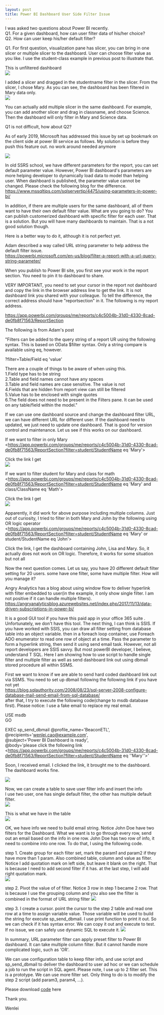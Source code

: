```yaml
---
layout: post
title: Power BI Dashboard User Side Filter Issue
---
```


I was asked two questions about Power BI recently.    
Q1.  For a given dashboard, how can user filter data of his/her choice?  
Q2. How can user keep his/her default filter?  

Q1. For first question, visualization pane has slicer, you can bring in one slicer or multiple slicer to the dashboard. User can choose filter value as you like. I use the student-class example in previous post to illustrate that.

This is unfiltered dashboard  
<img src="/images/blog19/unfiltered.PNG">  

I added a slicer and dragged in the studentname filter in the slicer. From the slicer, I chose Mary. As you can see, the dashboard has been filtered in Mary data only.   
<img src="/images/blog19/add_slice.PNG">  

You can actually add multiple slicer in the same dashboard. For example, you can add another slicer and drag in classname,  and choose Science. Then the dashboard will only filter in Mary and Science data.  

Q1 is not difficult, how about Q2?   

As of early 2019, Microsoft has addressed this issue by set up bookmark on the client side at power BI service as follows. My solution is before they push this feature out. no work around needed anymore 

<img src="/images/blog19/PBI_service_bookmark.PNG">   

In old SSRS school, we have different parameters for the report, you can set default parameter value. However, Power BI dashboard's parameters are more helping developer to dynamically load data to model than helping user. When dashboard is published, the parameter value cannot be changed. Please check the following blog for the difference.    
<https://www.mssqltips.com/sqlservertip/4475/using-parameters-in-power-bi/>

In addition, if there are multiple users for the same dashboard, all of them want to have their own default filter value. What are you going to do? 
You can publish customerized dashboard with specific filter for each user.  That is a solution.  But you will have many dashboards to maintain. That is a not good solution though. 

Here is a better way to do it, although it is not perfect yet. 

Adam described a way called URL string parameter to help address the default filter issue.  
<https://powerbi.microsoft.com/en-us/blog/filter-a-report-with-a-url-query-string-parameter/>  

When you publish to Power BI site, you first see your work in the report section. You need to pin it to dashboard to share.  

VERY IMPORTANT, you need to set your cursor in the report not dashboard and copy the link in the browser address line to get the link. It is not dashboard link you shared with your colleague. To tell the difference, the correct address should have "reportsection" in it. The following is my report address.  

<https://app.powerbi.com/groups/me/reports/c4c5004b-31d0-4330-8cad-de0fb8f71563/ReportSection>

The following is from Adam's post

"Filters can be added to the query string of a report UR using the following syntax. This is based on OData $filter syntax. Only a string compare is available using eq, however.

?filter=Table/Field eq 'value'
  
There are a couple of things to be aware of when using this.  
1.Field type has to be string  
2.Table and field names cannot have any spaces  
3.Table and field names are case sensitive. The value is not  
4.Fields that are hidden from report view can still be filtered  
5.Value has to be enclosed with single quotes  
6.The field does not need to be present in the Filters pane. It can be used on any table/field within the model."  

If we can use one dashboard source and change the dashboard filter URL, we can have different URL for different user. If the dashboard need to updated, we just need to update one dashboard. That is good for version control and maintenance.  Let us see if this works on our dashboard. 

If we want to filter in only Mary  
<https://app.powerbi.com/groups/me/reports/c4c5004b-31d0-4330-8cad-de0fb8f71563/ReportSection?filter=student/StudentName eq 'Mary'>  

Click the link I get   
<img src="/images/blog19/filtered.PNG">  

If we want to filter student for Mary and class for math  
<https://app.powerbi.com/groups/me/reports/c4c5004b-31d0-4330-8cad-de0fb8f71563/ReportSection?filter=student/StudentName eq 'Mary' and class/ClassName eq 'Math'>  

Click the link I get  
<img src="/images/blog19/filterbymultiplecolumn.PNG">   


Apparently, it did work for above purpose including multiple columns. Just out of curiosity, I tried to filter in both Mary and John by the following using OR logic operator  
<https://app.powerbi.com/groups/me/reports/c4c5004b-31d0-4330-8cad-de0fb8f71563/ReportSection?filter=student/StudentName eq 'Mary' or student/StudentName eq 'John'>  

Click the link, I get the dashboard containing John, Lisa and Mary. So, it actually does not work on OR logic. Therefore, it works for some situation but not all

Now the next question comes. Let us say, you have 20 different default filter setting for 20 users. some have one filter, some have multiple filter. How will you manage it?  

Angry Analytics has a blog about using window flow to deliver hyperlink with filter embedded to user(in the example, it only show single filter. I am not positive if it can handle multiple filters).   
<https://angryanalyticsblog.azurewebsites.net/index.php/2017/11/13/data-driven-subscriptions-in-power-bi/>  

It is a good GUI tool if you have this paid app in your office 365 suite . Unfortunately, we don't have this tool. The next thing, I can think is SSIS. If you have worked with SSIS, you can draw all filter setting from database table into an object variable. then in a foreach loop container, use Foreach ADO enumerator to read one row of object at a time. Pass the parameter to form a hyperlink string, then send it using send email task. However, not all report developers are SSIS savvy. But most powerBI developer, I believe, understand T SQL.  Here I am showing how to use script to handle single filter and multiple filter as well as send dashboard link out using dbmail stored procedure all within SSMS.


First we want to know if we are able to send hard coded dashboard link out via SSMS.
You need to set up dbmail following the following link if you have not yet        
<https://blog.sqlauthority.com/2008/08/23/sql-server-2008-configure-database-mail-send-email-from-sql-database/>   
after that, I try to execute the following code(change to msdb database first). Please notice: I use a fake email to replace my real email.

USE msdb  
 GO  

EXEC sp_send_dbmail @profile_name='BeaconETL',  
@recipients='wenlei.cao@example.com',  
@subject='Power BI Dashboard is ready',  
@body='please click the following link  
<https://app.powerbi.com/groups/me/reports/c4c5004b-31d0-4330-8cad-de0fb8f71563/ReportSection?filter=student/StudentName eq ''Mary''>'  

Soon, I received email. I clicked the link, it brought me to the dashboard. The dashboard works fine.      

<img src="/images/blog19/email.PNG">  


Now, we can create a table to save user filter info and insert the info   
I use two user, one has single default filter, the other has multiple default filter.   
<img src="/images/blog19/ddl.PNG">   

This is what we have in the table  
<img src="/images/blog19/configuretable.PNG">  

OK, we have info we need to build email string. Notice John Doe have two filters for the Dashboard. 
What we want is to go through every row, send out an email based on the info in one row.  John Doe has two row of info, it need to combine into one row.  To do that, I using the following code. 

step 1. Create group for each filter set, mark the param1 and param2 if they have more than 1 param. Also combined table, column and value as filter. Notice I add quotation mark on left side, but leave it blank on the right.  That is because I need to add second filter if it has. at the last step, I will add right quotation mark.  
<img src="/images/blog19/step1.PNG"> 

step 2. Pivot the value of of filter. Notice 3 row in step 1 became 2 row. That is because I use the grouping column and you also see the filter is combined in the format of URL string filter 
<img src="/images/blog19/step2.PNG"> 

step 3.  I create a cursor. point the cursor to the step 2 table and read one row at a time to assign variable value. Those variable will be used to build the string for execute sp_send_dbmail. I use print function to print it out. So we can check if it has syntax error. We can copy it out and execute to test. If no issue, we can safely use dynamic SQL to execute it.
<img src="/images/blog19/step3.PNG"> 


In summary, URL parameter filter can apply preset filter to Power BI dashboard. It can take multiple column filter. But it cannot handle more complicated logic, such as 'OR'. 

We can use configuration table to keep filter info, and use script and sp_send_dbmail to deliver the dashboard to user ad hoc or we can schedule a job to run the script in SQL agent.  Please note, I use up to 2 filter set. This is a prototype. We can use more filter set. Only thing to do is to modify the step 2 script (add param3, param4, ...).  

Please download <a href="/Files/blog19_script.zip">code</a> here

Thank you.

Wenlei
